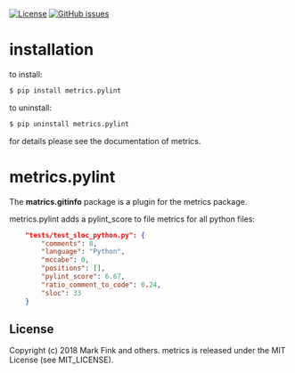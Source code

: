 [![License](http://img.shields.io/badge/license-MIT-yellowgreen.svg)](MIT_LICENSE)
[![GitHub issues](https://img.shields.io/github/issues/markfink/metrics.pylint.svg?maxAge=2592000)](https://github.com/markfink/metrics.pylint/issues)


# installation

to install:

``` bash
$ pip install metrics.pylint
```

to uninstall:

``` bash
$ pip uninstall metrics.pylint
```

for details please see the documentation of metrics.


# metrics.pylint

The **matrics.gitinfo** package is a plugin for the metrics package. 

metrics.pylint adds a pylint_score to file metrics for all python files:

``` json
    "tests/test_sloc_python.py": {
        "comments": 8,
        "language": "Python",
        "mccabe": 0,
        "positions": [],
        "pylint_score": 6.67,
        "ratio_comment_to_code": 0.24,
        "sloc": 33
    }
```

## License

Copyright (c) 2018 Mark Fink and others.
metrics is released under the MIT License (see MIT_LICENSE).
